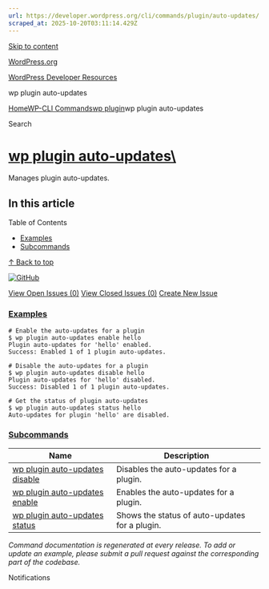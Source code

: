 ```yaml
---
url: https://developer.wordpress.org/cli/commands/plugin/auto-updates/
scraped_at: 2025-10-20T03:11:14.429Z
---
```


[Skip to content](https://developer.wordpress.org/cli/commands/plugin/auto-updates/#wp--skip-link--target)

[WordPress.org](https://wordpress.org/)

[WordPress Developer Resources](https://developer.wordpress.org/)

wp plugin auto-updates


[Home](https://developer.wordpress.org/)[WP-CLI Commands](https://developer.wordpress.org/cli/commands/)[wp plugin](https://developer.wordpress.org/cli/commands/plugin/)wp plugin auto-updates

Search

# [wp plugin auto-updates\  <command>](https://developer.wordpress.org/cli/commands/plugin/auto-updates/)

Manages plugin auto-updates.

## In this article

Table of Contents

- [Examples](https://developer.wordpress.org/cli/commands/plugin/auto-updates/#examples)
- [Subcommands](https://developer.wordpress.org/cli/commands/plugin/auto-updates/#subcommands)

[↑ Back to top](https://developer.wordpress.org/cli/commands/plugin/auto-updates/#wp--skip-link--target)

[![GitHub](https://make.wordpress.org/cli/wp-content/plugins/wporg-cli/assets/images/github-mark.svg)](https://github.com/wp-cli/extension-command)

[View Open Issues (0)](https://github.com/login?return_to=%2Fissues%3Fq%3Dlabel%3Acommand%3Aplugin-auto-updates+sort%3Aupdated-desc+org%3Awp-cli+is%3Aopen) [View Closed Issues (0)](https://github.com/login?return_to=%2Fissues%3Fq%3Dlabel%3Acommand%3Aplugin-auto-updates+sort%3Aupdated-desc+org%3Awp-cli+is%3Aclosed) [Create New Issue](https://github.com/wp-cli/extension-command/issues/new)

### [Examples](https://developer.wordpress.org/cli/commands/plugin/auto-updates/\#examples)

```
# Enable the auto-updates for a plugin
$ wp plugin auto-updates enable hello
Plugin auto-updates for 'hello' enabled.
Success: Enabled 1 of 1 plugin auto-updates.

# Disable the auto-updates for a plugin
$ wp plugin auto-updates disable hello
Plugin auto-updates for 'hello' disabled.
Success: Disabled 1 of 1 plugin auto-updates.

# Get the status of plugin auto-updates
$ wp plugin auto-updates status hello
Auto-updates for plugin 'hello' are disabled.

```

### [Subcommands](https://developer.wordpress.org/cli/commands/plugin/auto-updates/\#subcommands)

| Name | Description |
| --- | --- |
| [wp plugin auto-updates disable](https://developer.wordpress.org/cli/commands/plugin/auto-updates/disable/) | Disables the auto-updates for a plugin. |
| [wp plugin auto-updates enable](https://developer.wordpress.org/cli/commands/plugin/auto-updates/enable/) | Enables the auto-updates for a plugin. |
| [wp plugin auto-updates status](https://developer.wordpress.org/cli/commands/plugin/auto-updates/status/) | Shows the status of auto-updates for a plugin. |

_Command documentation is regenerated at every release. To add or update an example, please submit a pull request against the corresponding part of the codebase._

Notifications